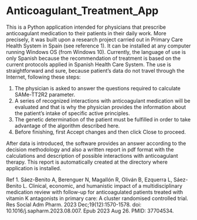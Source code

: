 # Anticoagulant_Treatment_App
This is a Python application intended for physicians that prescribe anticoagulant medication to their patients in their daily work. More precisely, it was built upon a research project carried out in Primary Care Health System in Spain (see reference 1).
It can be installed at any computer running Windows OS (from Windows 10).  Currently, the language of use is only Spanish because the recommendation of treatment is based on the current protocols applied in Spanish Health Care System.
The use is straightforward and sure, because patient’s data do not travel through the Internet, following these steps:
1. The physician is asked to answer the questions required to calculate SAMe-TT2R2 parameter.
2. A series of recognized interactions with anticoagulant medication will be evaluated and that is why the physician provides the information about the patient’s intake of specific active principles.
3. The genetic determination of the patient must be fulfilled in order to take advantage of the algorithm described here.
4. Before finishing, first Accept changes and then click Close to proceed.

After data is introduced, the software provides an answer according to the decision methodology and also a written report in pdf format with the calculations and description of possible interactions with anticoagulant therapy. This report is automatically created at the directory where application is installed.



Ref 1. Sáez-Benito A, Berenguer N, Magallón R, Oliván B, Ezquerra L, Sáez-Benito L. Clinical, economic, and humanistic impact of a multidisciplinary medication review with follow-up for anticoagulated patients treated with vitamin K antagonists in primary care: A cluster randomised controlled trial. Res Social Adm Pharm. 2023 Dec;19(12):1570-1578. doi: 10.1016/j.sapharm.2023.08.007. Epub 2023 Aug 26. PMID: 37704534.
